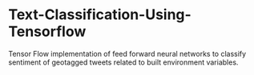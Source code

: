 # Text-Classification-Using-Tensorflow

Tensor Flow implementation of feed forward neural networks to classify sentiment of geotagged tweets related to built environment variables.
